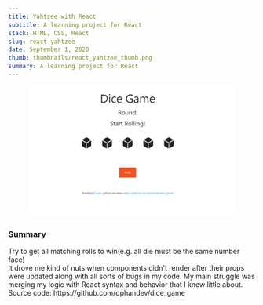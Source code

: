 ```yaml
---
title: Yahtzee with React
subtitle: A learning project for React
stack: HTML, CSS, React
slug: react-yahtzee
date: September 1, 2020
thumb: thumbnails/react_yahtzee_thumb.png
summary: A learning project for React
---
```

<figure class="image-body image-body-large">
    <img src="./assets/react-yahtzee/diceGame_demonstration.gif" alt="yahtzee dice" class="large-image" />
</figure>

<div class="text-body">
    <h3>Summary</h3>
    <p>
        Try to get all matching rolls to win(e.g. all die must be the same number face)
        <br />
        It drove me kind of nuts when components didn't render after their props were updated along with all sorts of bugs in my code. My main struggle was merging my logic with React syntax and behavior that I knew little about.
        <br />
        Source code: https://github.com/qphandev/dice_game
    </p>
</div>